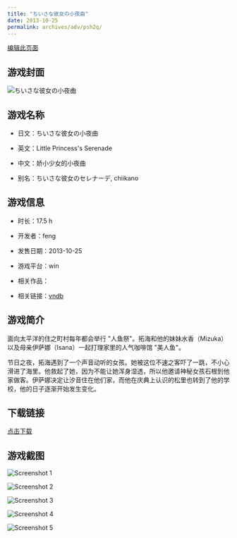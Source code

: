 ```yaml
---
title: "ちいさな彼女の小夜曲"
date: 2013-10-25
permalink: archives/adv/psh2q/
---
```

[编辑此页面](https://github.com/ACG-3/ADV3-source/blob/main/source/_posts/%E3%81%A1%E3%81%84%E3%81%95%E3%81%AA%E5%BD%BC%E5%A5%B3%E3%81%AE%E5%B0%8F%E5%A4%9C%E6%9B%B2.md)

## 游戏封面

![ちいさな彼女の小夜曲](https://pan.timero.xyz/d/onedrive/img_lib_001/%E3%81%A1%E3%81%84%E3%81%95%E3%81%AA%E5%BD%BC%E5%A5%B3%E3%81%AE%E5%B0%8F%E5%A4%9C%E6%9B%B2_cover.avif)


## 游戏名称

- 日文：ちいさな彼女の小夜曲
- 英文：Little Princess's Serenade
- 中文：娇小少女的小夜曲

- 别名：ちいさな彼女のセレナーデ, chiikano


## 游戏信息

- 时长：17.5 h
- 开发者：feng
- 发售日期：2013-10-25
- 游戏平台：win
- 相关作品：

- 相关链接：[vndb](https://vndb.org/v11072)


## 游戏简介

面向太平洋的住之町村每年都会举行 "人鱼祭"。拓海和他的妹妹水香（Mizuka）以及母亲伊萨娜（Isana）一起打理家里的人气咖啡馆 "美人鱼"。

节日之夜，拓海遇到了一个声音动听的女孩。她被这位不速之客吓了一跳，不小心滑进了海里。他救起了她，因为不能让她浑身湿透，所以他邀请神秘女孩石根到他家做客。伊萨娜决定让汐音住在他们家，而他在庆典上认识的松里也转到了他的学校，他的日子逐渐开始发生变化。




## 下载链接

[点击下载](https://pan.timero.xyz/onedrive/adv_lib_001/%E3%81%A1%E3%81%84%E3%81%95%E3%81%AA%E5%BD%BC%E5%A5%B3%E3%81%AE%E5%B0%8F%E5%A4%9C%E6%9B%B2)


## 游戏截图


![Screenshot 1](https://pan.timero.xyz/d/onedrive/img_lib_001/%E3%81%A1%E3%81%84%E3%81%95%E3%81%AA%E5%BD%BC%E5%A5%B3%E3%81%AE%E5%B0%8F%E5%A4%9C%E6%9B%B2_Screenshot_1.avif)

![Screenshot 2](https://pan.timero.xyz/d/onedrive/img_lib_001/%E3%81%A1%E3%81%84%E3%81%95%E3%81%AA%E5%BD%BC%E5%A5%B3%E3%81%AE%E5%B0%8F%E5%A4%9C%E6%9B%B2_Screenshot_2.avif)

![Screenshot 3](https://pan.timero.xyz/d/onedrive/img_lib_001/%E3%81%A1%E3%81%84%E3%81%95%E3%81%AA%E5%BD%BC%E5%A5%B3%E3%81%AE%E5%B0%8F%E5%A4%9C%E6%9B%B2_Screenshot_3.avif)

![Screenshot 4](https://pan.timero.xyz/d/onedrive/img_lib_001/%E3%81%A1%E3%81%84%E3%81%95%E3%81%AA%E5%BD%BC%E5%A5%B3%E3%81%AE%E5%B0%8F%E5%A4%9C%E6%9B%B2_Screenshot_4.avif)

![Screenshot 5](https://pan.timero.xyz/d/onedrive/img_lib_001/%E3%81%A1%E3%81%84%E3%81%95%E3%81%AA%E5%BD%BC%E5%A5%B3%E3%81%AE%E5%B0%8F%E5%A4%9C%E6%9B%B2_Screenshot_5.avif)

